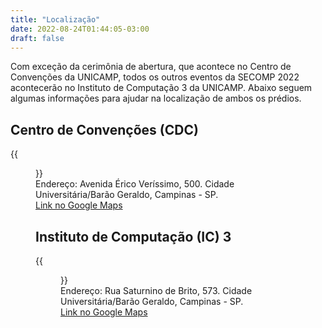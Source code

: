 ```yaml
---
title: "Localização"
date: 2022-08-24T01:44:05-03:00
draft: false
---
```


Com exceção da cerimônia de abertura, que acontece no Centro de Convenções da UNICAMP, todos os outros eventos da SECOMP 2022 acontecerão no Instituto de Computação 3 da UNICAMP. Abaixo seguem algumas informações para ajudar na localização de ambos os prédios. 

## Centro de Convenções (CDC)
{{<figure src="../cdc.jpg" width="50%">}}  
Endereço: Avenida Érico Veríssimo, 500. Cidade Universitária/Barão Geraldo, Campinas - SP.  
[Link no Google Maps](https://goo.gl/maps/hvCDM9teTiSi2i5e7)

## Instituto de Computação (IC) 3
{{<figure src="../ic3_1.jpg" width="50%">}}  
Endereço: Rua Saturnino de Brito, 573. Cidade Universitária/Barão Geraldo, Campinas - SP.  
[Link no Google Maps](https://goo.gl/maps/S79CdKkWKXQhhdtG6)